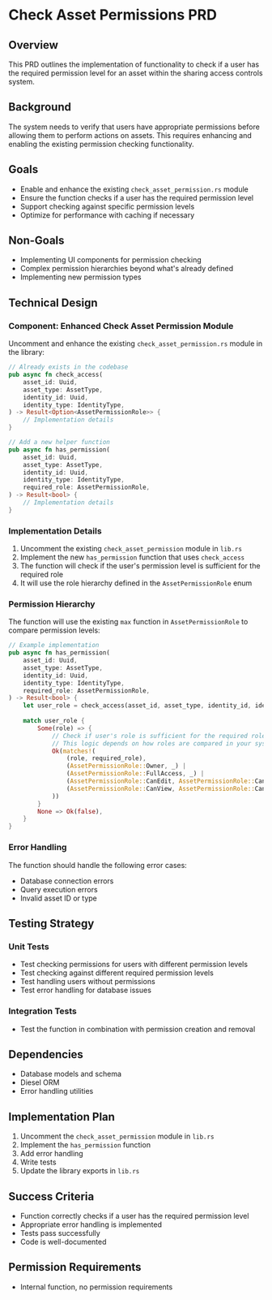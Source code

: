 # Check Asset Permissions PRD

## Overview
This PRD outlines the implementation of functionality to check if a user has the required permission level for an asset within the sharing access controls system.

## Background
The system needs to verify that users have appropriate permissions before allowing them to perform actions on assets. This requires enhancing and enabling the existing permission checking functionality.

## Goals
- Enable and enhance the existing `check_asset_permission.rs` module
- Ensure the function checks if a user has the required permission level
- Support checking against specific permission levels
- Optimize for performance with caching if necessary

## Non-Goals
- Implementing UI components for permission checking
- Complex permission hierarchies beyond what's already defined
- Implementing new permission types

## Technical Design

### Component: Enhanced Check Asset Permission Module

Uncomment and enhance the existing `check_asset_permission.rs` module in the library:

```rust
// Already exists in the codebase
pub async fn check_access(
    asset_id: Uuid,
    asset_type: AssetType,
    identity_id: Uuid,
    identity_type: IdentityType,
) -> Result<Option<AssetPermissionRole>> {
    // Implementation details
}

// Add a new helper function
pub async fn has_permission(
    asset_id: Uuid,
    asset_type: AssetType,
    identity_id: Uuid,
    identity_type: IdentityType,
    required_role: AssetPermissionRole,
) -> Result<bool> {
    // Implementation details
}
```

### Implementation Details

1. Uncomment the existing `check_asset_permission` module in `lib.rs`
2. Implement the new `has_permission` function that uses `check_access`
3. The function will check if the user's permission level is sufficient for the required role
4. It will use the role hierarchy defined in the `AssetPermissionRole` enum

### Permission Hierarchy

The function will use the existing `max` function in `AssetPermissionRole` to compare permission levels:

```rust
// Example implementation
pub async fn has_permission(
    asset_id: Uuid,
    asset_type: AssetType,
    identity_id: Uuid,
    identity_type: IdentityType,
    required_role: AssetPermissionRole,
) -> Result<bool> {
    let user_role = check_access(asset_id, asset_type, identity_id, identity_type).await?;
    
    match user_role {
        Some(role) => {
            // Check if user's role is sufficient for the required role
            // This logic depends on how roles are compared in your system
            Ok(matches!(
                (role, required_role),
                (AssetPermissionRole::Owner, _) |
                (AssetPermissionRole::FullAccess, _) |
                (AssetPermissionRole::CanEdit, AssetPermissionRole::CanEdit | AssetPermissionRole::CanView) |
                (AssetPermissionRole::CanView, AssetPermissionRole::CanView)
            ))
        }
        None => Ok(false),
    }
}
```

### Error Handling

The function should handle the following error cases:
- Database connection errors
- Query execution errors
- Invalid asset ID or type

## Testing Strategy

### Unit Tests
- Test checking permissions for users with different permission levels
- Test checking against different required permission levels
- Test handling users without permissions
- Test error handling for database issues

### Integration Tests
- Test the function in combination with permission creation and removal

## Dependencies
- Database models and schema
- Diesel ORM
- Error handling utilities

## Implementation Plan
1. Uncomment the `check_asset_permission` module in `lib.rs`
2. Implement the `has_permission` function
3. Add error handling
4. Write tests
5. Update the library exports in `lib.rs`

## Success Criteria
- Function correctly checks if a user has the required permission level
- Appropriate error handling is implemented
- Tests pass successfully
- Code is well-documented

## Permission Requirements
- Internal function, no permission requirements

